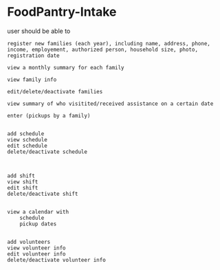 # FoodPantry-Intake



user should be able to
	
	register new families (each year), including name, address, phone, income, employement, authorized person, household size, photo, registration date

	view a monthly summary for each family

	view family info

	edit/delete/deactivate families

	view summary of who visitited/received assistance on a certain date

	enter (pickups by a family)


	add schedule
	view schedule
	edit schedule
	delete/deactivate schedule
	
	
	
	add shift
	view shift
	edit shift
	delete/deactivate shift


	view a calendar with 
		schedule 
		pickup dates


	add volunteers
	view volunteer info 
	edit volunteer info
	delete/deactivate volunteer info
  
  
  
